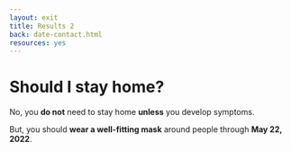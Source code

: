 ```yaml
---
layout: exit
title: Results 2
back: date-contact.html
resources: yes
---
```


# Should I stay home?

No, you **do not** need to stay home **unless** you develop symptoms.

But, you should **wear a well-fitting mask** around people through **May 22, 2022**.